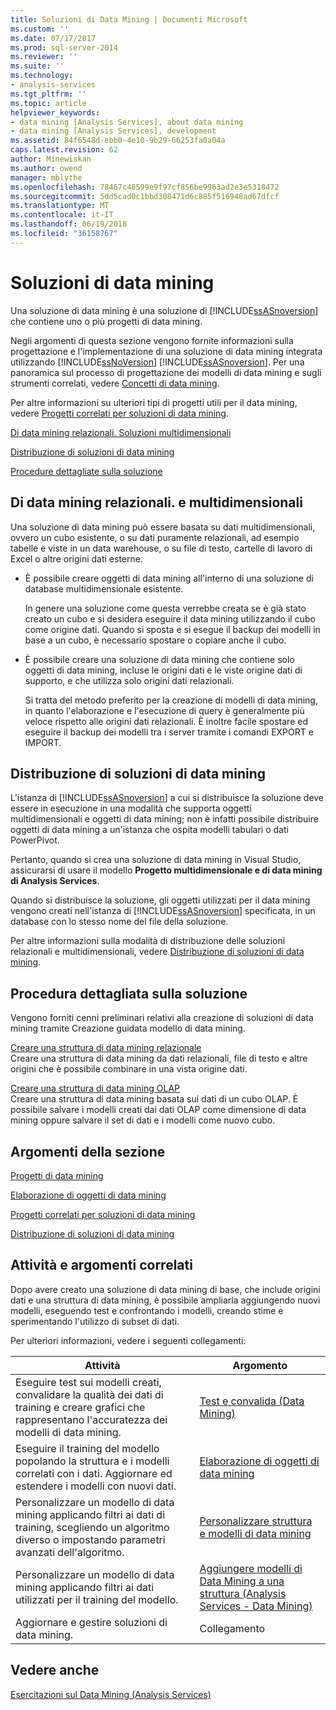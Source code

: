 ```yaml
---
title: Soluzioni di Data Mining | Documenti Microsoft
ms.custom: ''
ms.date: 07/17/2017
ms.prod: sql-server-2014
ms.reviewer: ''
ms.suite: ''
ms.technology:
- analysis-services
ms.tgt_pltfrm: ''
ms.topic: article
helpviewer_keywords:
- data mining [Analysis Services], about data mining
- data mining [Analysis Services], development
ms.assetid: 84f6548d-ebb0-4e10-9b29-66253fa0a04a
caps.latest.revision: 62
author: Minewiskan
ms.author: owend
manager: mblythe
ms.openlocfilehash: 78467c48599e9f97cf856be9963ad2e3e5318472
ms.sourcegitcommit: 5dd5cad0c1bbd308471d6c885f516948ad67dfcf
ms.translationtype: MT
ms.contentlocale: it-IT
ms.lasthandoff: 06/19/2018
ms.locfileid: "36158767"
---
```

# <a name="data-mining-solutions"></a>Soluzioni di data mining
  Una soluzione di data mining è una soluzione di [!INCLUDE[ssASnoversion](../../includes/ssasnoversion-md.md)] che contiene uno o più progetti di data mining.  
  
 Negli argomenti di questa sezione vengono fornite informazioni sulla progettazione e l'implementazione di una soluzione di data mining integrata utilizzando [!INCLUDE[ssNoVersion](../../includes/ssnoversion-md.md)] [!INCLUDE[ssASnoversion](../../includes/ssasnoversion-md.md)]. Per una panoramica sul processo di progettazione dei modelli di data mining e sugli strumenti correlati, vedere [Concetti di data mining](data-mining-concepts.md).  
  
 Per altre informazioni su ulteriori tipi di progetti utili per il data mining, vedere [Progetti correlati per soluzioni di data mining](data-mining-solutions.md).  
  
 [Di data mining relazionali. Soluzioni multidimensionali](#bkmk_RelMD)  
  
 [Distribuzione di soluzioni di data mining](#bkmk_Deploy)  
  
 [Procedure dettagliate sulla soluzione](#bkmk_Walkthru)  
  
##  <a name="bkmk_RelMD"></a> Di data mining relazionali. e multidimensionali  
 Una soluzione di data mining può essere basata su dati multidimensionali, ovvero un cubo esistente, o su dati puramente relazionali, ad esempio tabelle e viste in un data warehouse, o su file di testo, cartelle di lavoro di Excel o altre origini dati esterne.  
  
-   È possibile creare oggetti di data mining all'interno di una soluzione di database multidimensionale esistente.  
  
     In genere una soluzione come questa verrebbe creata se è già stato creato un cubo e si desidera eseguire il data mining utilizzando il cubo come origine dati. Quando si sposta e si esegue il backup dei modelli in base a un cubo, è necessario spostare o copiare anche il cubo.  
  
-   È possibile creare una soluzione di data mining che contiene solo oggetti di data mining, incluse le origini dati e le viste origine dati di supporto, e che utilizza solo origini dati relazionali.  
  
     Si tratta del metodo preferito per la creazione di modelli di data mining, in quanto l'elaborazione e l'esecuzione di query è generalmente più veloce rispetto alle origini dati relazionali. È inoltre facile spostare ed eseguire il backup dei modelli tra i server tramite i comandi EXPORT e IMPORT.  
  
##  <a name="bkmk_Deploy"></a> Distribuzione di soluzioni di data mining  
 L'istanza di [!INCLUDE[ssASnoversion](../../includes/ssasnoversion-md.md)] a cui si distribuisce la soluzione deve essere in esecuzione in una modalità che supporta oggetti multidimensionali e oggetti di data mining; non è infatti possibile distribuire oggetti di data mining a un'istanza che ospita modelli tabulari o dati PowerPivot.  
  
 Pertanto, quando si crea una soluzione di data mining in Visual Studio, assicurarsi di usare il modello **Progetto multidimensionale e di data mining di Analysis Services**.  
  
 Quando si distribuisce la soluzione, gli oggetti utilizzati per il data mining vengono creati nell'istanza di [!INCLUDE[ssASnoversion](../../includes/ssasnoversion-md.md)] specificata, in un database con lo stesso nome del file della soluzione.  
  
 Per altre informazioni sulla modalità di distribuzione delle soluzioni relazionali e multidimensionali, vedere [Distribuzione di soluzioni di data mining](deployment-of-data-mining-solutions.md).  
  
##  <a name="bkmk_Walkthru"></a> Procedura dettagliata sulla soluzione  
 Vengono forniti cenni preliminari relativi alla creazione di soluzioni di data mining tramite Creazione guidata modello di data mining.  
  
 [Creare una struttura di data mining relazionale](create-a-relational-mining-structure.md)  
 Creare una struttura di data mining da dati relazionali, file di testo e altre origini che è possibile combinare in una vista origine dati.  
  
 [Creare una struttura di data mining OLAP](create-an-olap-mining-structure.md)  
 Creare una struttura di data mining basata sui dati di un cubo OLAP. È possibile salvare i modelli creati dai dati OLAP come dimensione di data mining oppure salvare il set di dati e i modelli come nuovo cubo.  
  
## <a name="in-this-section"></a>Argomenti della sezione  
 [Progetti di data mining](data-mining-projects.md)  
  
 [Elaborazione di oggetti di data mining](processing-data-mining-objects.md)  
  
 [Progetti correlati per soluzioni di data mining](data-mining-solutions.md)  
  
 [Distribuzione di soluzioni di data mining](deployment-of-data-mining-solutions.md)  
  
## <a name="related-tasks-and-topics"></a>Attività e argomenti correlati  
 Dopo avere creato una soluzione di data mining di base, che include origini dati e una struttura di data mining, è possibile ampliarla aggiungendo nuovi modelli, eseguendo test e confrontando i modelli, creando stime e sperimentando l'utilizzo di subset di dati.  
  
 Per ulteriori informazioni, vedere i seguenti collegamenti:  
  
|Attività|Argomento|  
|-----------|------------|  
|Eseguire test sui modelli creati, convalidare la qualità dei dati di training e creare grafici che rappresentano l'accuratezza dei modelli di data mining.|[Test e convalida &#40;Data Mining&#41;](testing-and-validation-data-mining.md)|  
|Eseguire il training del modello popolando la struttura e i modelli correlati con i dati. Aggiornare ed estendere i modelli con nuovi dati.|[Elaborazione di oggetti di data mining](processing-data-mining-objects.md)|  
|Personalizzare un modello di data mining applicando filtri ai dati di training, scegliendo un algoritmo diverso o impostando parametri avanzati dell'algoritmo.|[Personalizzare struttura e modelli di data mining](customize-mining-models-and-structure.md)|  
|Personalizzare un modello di data mining applicando filtri ai dati utilizzati per il training del modello.|[Aggiungere modelli di Data Mining a una struttura &#40;Analysis Services - Data Mining&#41;](add-mining-models-to-a-structure-analysis-services-data-mining.md)|  
|Aggiornare e gestire soluzioni di data mining.|Collegamento|  
  
## <a name="see-also"></a>Vedere anche  
 [Esercitazioni sul Data Mining &#40;Analysis Services&#41;](../data-mining-tutorials-analysis-services.md)  
  
  